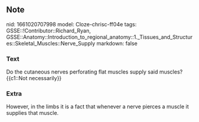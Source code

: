 ## Note
nid: 1661020707998
model: Cloze-chrisc-ff04e
tags: GSSE::!Contributor::Richard_Ryan, GSSE::Anatomy::Introduction_to_regional_anatomy::1._Tissues_and_Structures::Skeletal_Muscles::Nerve_Supply
markdown: false

### Text
<div class="toggle">
  Do the cutaneous nerves perforating flat muscles supply said
  muscles?
</div>
<div class="toggle">
  {{c1::Not necessarily}}
</div>

### Extra
<p id="4664468d-449e-444a-8cad-4a33a4603067" class="">However, in
the limbs it is a fact that whenever a nerve pierces a muscle it
supplies that muscle.
